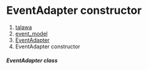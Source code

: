 
<div>

# EventAdapter constructor

</div>










1.  [talawa](../../index.md)
2.  [event_model](../../models_events_event_model/)
3.  [EventAdapter](../../models_events_event_model/EventAdapter-class.md)
4.  EventAdapter constructor

##### EventAdapter class








